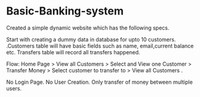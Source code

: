 # Basic-Banking-system
Created a simple dynamic website which has the following specs.

Start with creating a dummy data in database for upto 10 customers. .Customers table will have basic fields such as name, email,current balance etc. Transfers table will record all transfers happened.

Flow: Home Page > View all Customers > Select and View one Customer > Transfer Money > Select customer to transfer to > View all Customers .

No Login Page. No User Creation. Only transfer of money between multiple users.

